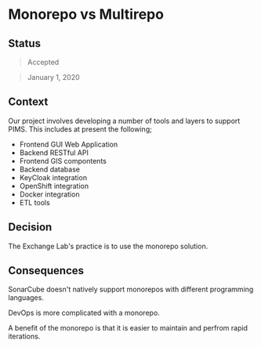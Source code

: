 # Monorepo vs Multirepo

## Status

> Accepted

> January 1, 2020

## Context

Our project involves developing a number of tools and layers to support PIMS.
This includes at present the following;

- Frontend GUI Web Application
- Backend RESTful API
- Frontend GIS compontents
- Backend database
- KeyCloak integration
- OpenShift integration
- Docker integration
- ETL tools

## Decision

The Exchange Lab's practice is to use the monorepo solution.

## Consequences

SonarCube doesn't natively support monorepos with different programming languages.

DevOps is more complicated with a monorepo.

A benefit of the monorepo is that it is easier to maintain and perfrom rapid iterations.
